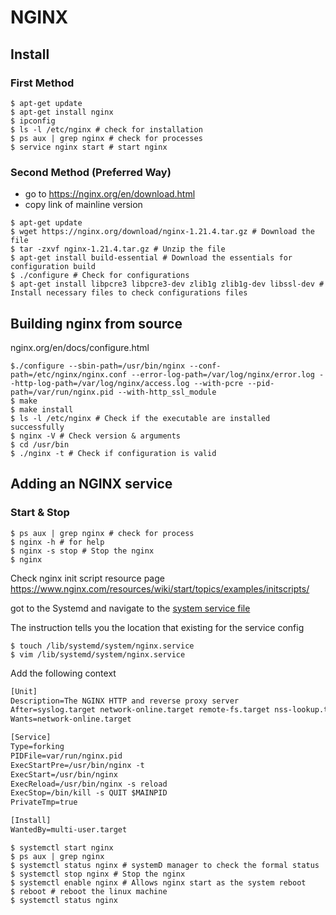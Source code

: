 # NGINX

## Install

### First Method

```shell
$ apt-get update
$ apt-get install nginx
$ ipconfig
$ ls -l /etc/nginx # check for installation
$ ps aux | grep nginx # check for processes
$ service nginx start # start nginx
```

### Second Method (Preferred Way)

- go to https://nginx.org/en/download.html
- copy link of mainline version

```shell
$ apt-get update
$ wget https://nginx.org/download/nginx-1.21.4.tar.gz # Download the file
$ tar -zxvf nginx-1.21.4.tar.gz # Unzip the file
$ apt-get install build-essential # Download the essentials for configuration build
$ ./configure # Check for configurations
$ apt-get install libpcre3 libpcre3-dev zlib1g zlib1g-dev libssl-dev # Install necessary files to check configurations files

```

## Building nginx from source

nginx.org/en/docs/configure.html

```shell
$./configure --sbin-path=/usr/bin/nginx --conf-path=/etc/nginx/nginx.conf --error-log-path=/var/log/nginx/error.log --http-log-path=/var/log/nginx/access.log --with-pcre --pid-path=/var/run/nginx.pid --with-http_ssl_module
$ make
$ make install
$ ls -l /etc/nginx # Check if the executable are installed successfully
$ nginx -V # Check version & arguments
$ cd /usr/bin
$ ./nginx -t # Check if configuration is valid
```

## Adding an NGINX  service

### Start & Stop

```shell
$ ps aux | grep nginx # check for process
$ nginx -h # for help
$ nginx -s stop # Stop the nginx
$ nginx 
```

Check nginx init script resource page
https://www.nginx.com/resources/wiki/start/topics/examples/initscripts/

got to the Systemd and navigate to the [system service file](https://www.nginx.com/resources/wiki/start/topics/examples/systemd/)

The instruction tells you the location that existing for the service config

```shell
$ touch /lib/systemd/system/nginx.service
$ vim /lib/systemd/system/nginx.service
```

Add the following context

```txt
[Unit]
Description=The NGINX HTTP and reverse proxy server
After=syslog.target network-online.target remote-fs.target nss-lookup.target
Wants=network-online.target

[Service]
Type=forking
PIDFile=var/run/nginx.pid
ExecStartPre=/usr/bin/nginx -t
ExecStart=/usr/bin/nginx
ExecReload=/usr/bin/nginx -s reload
ExecStop=/bin/kill -s QUIT $MAINPID
PrivateTmp=true

[Install]
WantedBy=multi-user.target
```

```shell
$ systemctl start nginx
$ ps aux | grep nginx
$ systemctl status nginx # systemD manager to check the formal status
$ systemctl stop nginx # Stop the nginx
$ systemctl enable nginx # Allows nginx start as the system reboot
$ reboot # reboot the linux machine
$ systemctl status nginx
```